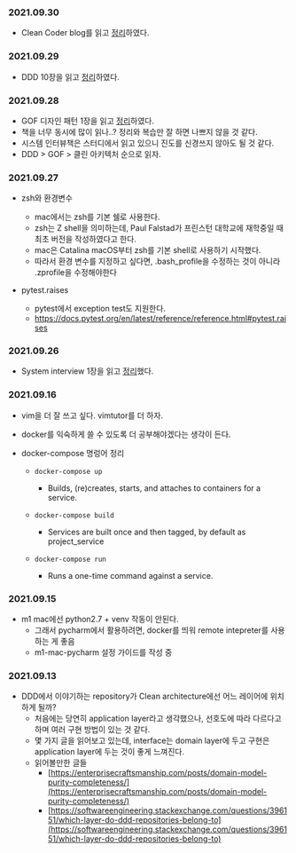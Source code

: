 ### 2021.09.30
- Clean Coder blog를 읽고 [정리](https://til.muuty.me/topics/clean-architecture/cleanarchitecture-cleancoderblog)하였다.

### 2021.09.29
- DDD 10장을 읽고 [정리](https://til.muuty.me/topics/domain-driven-design/10)하였다.

### 2021.09.28
- GOF 디자인 패턴 1장을 읽고 [정리](https://til.muuty.me/topics/gof-design-pattern/1)하였다.
- 책을 너무 동시에 많이 읽나..? 정리와 복습만 잘 하면 나쁘지 않을 것 같다.
- 시스템 인터뷰책은 스터디에서 읽고 있으니 진도를 신경쓰지 않아도 될 것 같다.
- DDD > GOF > 클린 아키텍처 순으로 읽자.
### 2021.09.27
  - zsh와 환경변수
    - mac에서는 zsh를 기본 쉘로 사용한다.
    - zsh는 Z shell을 의미하는데, Paul Falstad가 프린스턴 대학교에 재학중일 때 최초 버전을 작성하였다고 한다.
    - mac은 Catalina macOS부터 zsh를 기본 shell로 사용하기 시작했다.
    - 따라서 환경 변수를 지정하고 싶다면, .bash_profile을 수정하는 것이 아니라 .zprofile을 수정해야한다

  - pytest.raises
    - pytest에서 exception test도 지원한다.
    - https://docs.pytest.org/en/latest/reference/reference.html#pytest.raises

### 2021.09.26
  - System interview 1장을 읽고 [정리](https://til.muuty.me/topics/system-interviews/1)했다.
### 2021.09.16
- vim을 더 잘 쓰고 싶다. vimtutor를 더 하자.

- docker를 익숙하게 쓸 수 있도록 더 공부해야겠다는 생각이 든다.

- docker-compose 명렁어 정리
  - ``` docker-compose up ```

    -  Builds, (re)creates, starts, and attaches to containers for a service.

  - ``` docker-compose build  ```
    - Services are built once and then tagged, by default as project_service
  - ``` docker-compose run ```
    - Runs a one-time command against a service.



### 2021.09.15
- m1 mac에선 python2.7 + venv 작동이 안된다.
  - 그래서 pycharm에서 활용하려면, docker를 띄워 remote intepreter를 사용하는 게 좋음
  - m1-mac-pycharm 설정 가이드를 작성 중

### 2021.09.13

* DDD에서 이야기하는 repository가 Clean architecture에선 어느 레이어에 위치하게 될까?
  * 처음에는 당연히 application layer라고 생각했으나, 선호도에 따라 다르다고 하며 여러 구현 방법이 있는 것 같다.
  * 몇 가지 글을 읽어보고 있는데, interface는 domain layer에 두고 구현은 application layer에 두는 것이 좋게 느껴진다.
  * 읽어볼만한 글들
    * [https://enterprisecraftsmanship.com/posts/domain-model-purity-completeness/](https://enterprisecraftsmanship.com/posts/domain-model-purity-completeness/)
    * [https://softwareengineering.stackexchange.com/questions/396151/which-layer-do-ddd-repositories-belong-to](https://softwareengineering.stackexchange.com/questions/396151/which-layer-do-ddd-repositories-belong-to)

